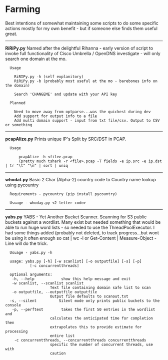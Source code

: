 # Farming

Best intentions of somewhat maintaining some scripts to do some specific actions mostly for my own benefit - but if someone else finds them useful great.

---------------------------
<b>RiRiPy.py</b> Named after the delightful Rihanna - early version of script to invoke full functionality of Cisco Umbrella    / OpenDNS investigate - will only search one domain at the mo.

      Usage

        RiRIPy.py -h (self explanitory)
        RiRiPy.py -b (probably most useful at the mo - barebones info on the domain)

        Search 'CHANGEME' and update with your API key

      Planned

        Need to move away from optparse...was the quickest during dev
        Add support for output info to a file
        Add multi domain support - input from txt file/csv. Output to CSV or something

---------------------------

<b>pcapAlize.py</b> Prints unique IP's Split by SRC/DST in PCAP.
  
      Usage
          
          pcapAlize -h <file>.pcap
          (pretty much tshark -r <file>.pcap -T fields -e ip.src -e ip.dst | tr "\t" "\n" | sort | uniq

-----------------------------

<b>whodat.py</b> Basic 2 Char (Alpha-2) country code to Country name lookup using pycountry

      Requirements - pycountry (pip install pycountry)
      
      Usuage - whoday.py <2 letter code>
      
----------------------------

<b>yabs.py</b> YABS - Yet Another Bucket Scanner.  Scanning for S3 public buckets against a wordlist.  Many exist but needed something that would be able to run huge word lists - so needed to use the ThreadPoolExecutor.  I had some things added (probably not deleted, to track progress...but wont be using it often enough so cat <file> | wc -l or Get-Content <file> | Measure-Object -Line  will do the trick.
      
      Usuage - yabs.py -h 
      
      usage: yabs.py [-h] [-w scanlist] [-o outputfile] [-s] [-p]
               [-c concurrentthreads]

      optional arguments:
       -h, --help            show this help message and exit
       -w scanlist, --scanlist scanlist
                        Text file containing domain safe list to scan
       -o outputfile, --outputfile outputfile
                        Output file defaults to scanout.txt
      -s, --silent          Silent mode only prints public buckets to the console
       -p, --perftest        takes the first 50 entries in the wordlist and
                        calculates the anticipated time for completion then
                        extrapolates this to provide estimate for processing
                        entire list
        -c concurrentthreads, --concurrentthreads concurrentthreads
                        specific the number of concurrent threads, use with
                        caution

